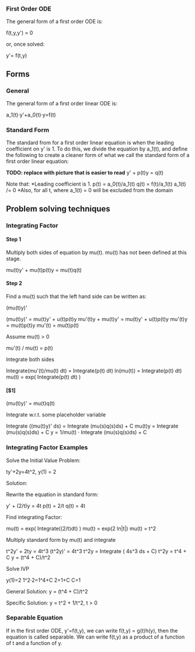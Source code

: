 ### First Order ODE
The general form of a first order ODE is:

  f(t,y,y') = 0

or, once solved:

  y'= f(t,y)

## Forms
### General
The general form of a first order linear ODE is:

  a_1(t)·y'+a_0(t)·y=f(t)

### Standard Form
The standard from for a first order linear equation is when the leading coefficient on y' is 1. To do this, we divide the equation by a_1(t), and define the following to create a cleaner form of what we call the standard form of a first order linear equation:

<strong>TODO: replace with picture that is easier to read</strong>
  y' + p(t)y = q(t)

Note that:
*Leading coefficient is 1.
  p(t) = a_0(t)/a_1(t)
  q(t) = f(t)/a_1(t)
  a_1(t) /= 0
*Also, for all t, where a_1(t) = 0 will be excluded from the domain

## Problem solving techniques
### Integrating Factor
#### Step 1
Multiply both sides of equation by mu(t). mu(t) has not been defined at this stage.

  mu(t)y' + mu(t)p(t)y = mu(t)q(t)

#### Step 2
Find a mu(t) such that the left hand side can be written as:

  (mu(t)y)'

  (mu(t)y)' = mu(t)y' + u(t)p(t)y
  mu'(t)y + mu(t)y' = mu(t)y' + u(t)p(t)y
  mu'(t)y = mu(t)p(t)y
  mu'(t) = mu(t)p(t)

Assume mu(t) > 0

  mu'(t) / mu(t) = p(t)

Integrate both sides

  Integrate(mu'(t)/mu(t) dt) = Integrate(p(t) dt)
  ln(mu(t)) = Integrate(p(t) dt)
  mu(t) = exp( Integrate(p(t) dt) )

#### [$1]

  (mu(t)y)' = mu(t)q(t)

Integrate w.r.t. some placeholder variable

  Integrate ((mu(t)y)' ds) = Integrate (mu(s)q(s)ds) + C
  mu(t)y = Integrate (mu(s)q(s)ds) + C
  y = 1/mu(t) · Integrate (mu(s)q(s)ds) + C

### Integrating Factor Examples
Solve the Initial Value Problem:

  ty'+2y=4t^2, y(1) = 2

Solution:

Rewrite the equation in standard form:

  y' + (2/t)y = 4t
  p(t) = 2/t
  q(t) = 4t

Find integrating Factor:

  mu(t) = exp( Integrate((2/t)dt) )
  mu(t) = exp(2 ln|t|)
  mu(t) = t^2

Multiply standard form by mu(t) and integrate

  t^2y' + 2ty = 4t^3
  (t^2y)' = 4t^3
  t^2y = Integrate ( 4s^3 ds + C)
  t^2y = t^4 + C
  y = (t^4 + C)/t^2

Solve IVP

  y(1)=2
  1^2·2=1^4+C
  2=1+C
  C=1

General Solution:
  y = (t^4 + C)/t^2

Specific Solution:
  y = t^2 + 1/t^2, t > 0

### Separable Equation
If in the first order ODE, y'=f(t,y), we can write f(t,y) = g(t)h(y), then the equation is called separable. We can write f(t,y) as a product of a function of t and a function of y.
